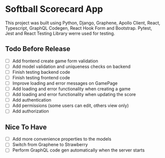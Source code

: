 # Softball Scorecard App

This project was built using Python, Django, Graphene, Apollo Client, React, Typescript, GraphQL Codegen, React Hook Form and Bootstrap. Pytest, Jest and React Testing Library werre used for testing.

## Todo Before Release

- [ ] Add frontend create game form validation
- [ ] Add model validation and uniqueness checks on backend
- [ ] Finish testing backend code
- [ ] Finish testing frontend code
- [ ] Improve loading and error messages on GamePage
- [ ] Add loading and error functionality when creating a game
- [ ] Add loading and error functionality when updating the score
- [ ] Add authentication
- [ ] Add permissions (some users can edit, others view only)
- [ ] Add authorization

## Nice To Have

- [ ] Add more convenience properties to the models
- [ ] Switch from Graphene to Strawberry
- [ ] Perform GraphQL code gen automatically when the server starts
